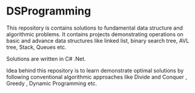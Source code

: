 # DSProgramming
This repository is contains solutions to fundamental data structure and algorithmic problems. It contains projects demonstrating operations
on basic and advance data structures like linked list, binary search tree, AVL tree, Stack, Queues etc.

Solutions are written in C# .Net. 

Idea behind this repository is to learn demonstrate optimal solutions by following conventional algorithmic approaches like Divide and Conquer 
, Greedy , Dynamic Programming etc.

